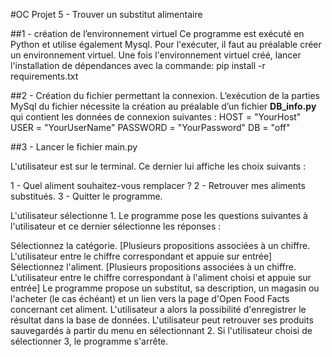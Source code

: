 #OC Projet 5 - Trouver un substitut alimentaire


##1 - création de l’environnement virtuel
Ce programme est exécuté en Python et utilise également Mysql.
Pour l'exécuter, il faut au préalable créer un environnement virtuel. 
Une fois l'environnement virtuel créé, lancer l'installation de dépendances avec la commande:
	pip install -r requirements.txt 

##2 - Création du fichier permettant la connexion. 
L’exécution de la parties MySql du fichier nécessite la création au préalable d’un fichier **DB_info.py** qui contient les données de connexion suivantes : 
	HOST = "YourHost"
	USER = "YourUserName"
	PASSWORD = "YourPassword"
	DB = "off"

##3 - Lancer le fichier main.py

L'utilisateur est sur le terminal. Ce dernier lui affiche les choix suivants :

1 - Quel aliment souhaitez-vous remplacer ? 
2 - Retrouver mes aliments substitués.
3 - Quitter le programme.

L'utilisateur sélectionne 1. Le programme pose les questions suivantes à l'utilisateur et ce dernier sélectionne les réponses :

Sélectionnez la catégorie. [Plusieurs propositions associées à un chiffre. L'utilisateur entre le chiffre correspondant et appuie sur entrée]
Sélectionnez l'aliment. [Plusieurs propositions associées à un chiffre. L'utilisateur entre le chiffre correspondant à l'aliment choisi et appuie sur entrée]
Le programme propose un substitut, sa description, un magasin ou l'acheter (le cas échéant) et un lien vers la page d'Open Food Facts concernant cet aliment.
L'utilisateur a alors la possibilité d'enregistrer le résultat dans la base de données.
L'utilisateur peut retrouver ses produits sauvegardés à partir du menu en sélectionnant 2. 
Si l'utilisateur choisi de sélectionner 3, le programme s'arrête. 
